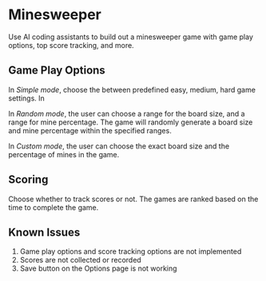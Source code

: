 # Minesweeper
Use AI coding assistants to build out a minesweeper game with game play options, top score tracking, and more.

## Game Play Options
In *Simple mode*, choose the between predefined easy, medium, hard game settings.  In

In *Random mode*, the user can choose a range for the board size, and a range for mine percentage. The game will randomly generate a board size and mine percentage within the specified ranges.

In *Custom mode*, the user can choose the exact board size and the percentage of mines in the game.

## Scoring
Choose whether to track scores or not. The games are ranked based on the time to complete the game.

## Known Issues
1. Game play options and score tracking options are not implemented 
2. Scores are not collected or recorded 
3. Save button on the Options page is not working 
